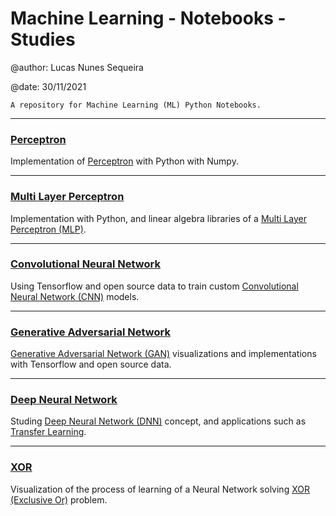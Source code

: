 # Machine Learning - Notebooks - Studies

@author: Lucas Nunes Sequeira

@date: 30/11/2021

    A repository for Machine Learning (ML) Python Notebooks.

---

### [Perceptron](https://github.com/lucasns97/ml_notebooks/tree/main/Perceptron)

Implementation of [Perceptron](https://pt.wikipedia.org/wiki/Perceptron) with Python with Numpy.


---

### [Multi Layer Perceptron](https://github.com/lucasns97/ml_notebooks/tree/main/MultiLayerPerceptron%20-%20MLP)

Implementation with Python, and linear algebra libraries of a [Multi Layer Perceptron (MLP)](https://en.wikipedia.org/wiki/Multilayer_perceptron).

---

### [Convolutional Neural Network](https://github.com/lucasns97/ml_notebooks/tree/main/XOR)

Using Tensorflow and open source data to train custom [Convolutional Neural Network (CNN)](https://en.wikipedia.org/wiki/Convolutional_neural_network) models.

---

### [Generative Adversarial Network](https://github.com/lucasns97/ml_notebooks/tree/main/GenerativeAdversarialNetwork%20-%20GAN)

[Generative Adversarial Network (GAN)](https://en.wikipedia.org/wiki/Generative_adversarial_network) visualizations and implementations with Tensorflow and open source data.

---

### [Deep Neural Network](https://github.com/lucasns97/ml_notebooks/tree/main/https://github.com/lucasns97/ml_notebooks/tree/dev/DeepNeuralNetworks%20-%20DNN)

Studing [Deep Neural Network (DNN)](https://en.wikipedia.org/wiki/Deep_learning) concept, and applications such as [Transfer Learning](https://en.wikipedia.org/wiki/Transfer_learning#:~:text=Transfer%20learning%20(TL)%20is%20a,when%20trying%20to%20recognize%20trucks.).

---

### [XOR](https://github.com/lucasns97/ml_notebooks/tree/main/XOR)

Visualization of the process of learning of a Neural Network solving [XOR (Exclusive Or)](https://pt.wikipedia.org/wiki/Ou_exclusivo) problem.